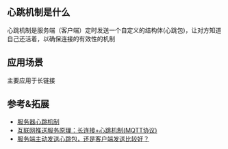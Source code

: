 ## 心跳机制是什么

心跳机制是服务端（客户端）定时发送一个自定义的结构体(心跳包)，让对方知道自己还活着，以确保连接的有效性的机制

## 应用场景

主要应用于长链接

## 参考&拓展
- [服务器心跳机制](https://www.cnblogs.com/lwy19998273333/p/6078571.html)
- [互联网推送服务原理：长连接+心跳机制(MQTT协议)](https://blog.csdn.net/zhangzeyuaaa/article/details/39028369)
- [服务端主动发送心跳包，还是客户端发送比较好？](https://www.zhihu.com/question/35896874)